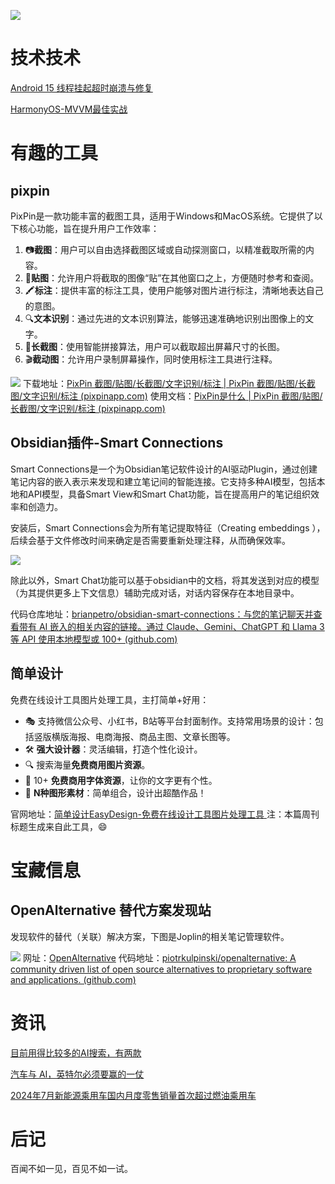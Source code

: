 
![](https://i.imgur.com/dA2b3g4.jpeg)


# 技术技术

[Android 15 线程挂起超时崩溃与修复](https://mp.weixin.qq.com/s/9DzpBoaQ95qVOF_ufybixQ)

[HarmonyOS-MVVM最佳实战](https://juejin.cn/post/7400096469728510004)

# 有趣的工具

## pixpin

PixPin是一款功能丰富的截图工具，适用于Windows和MacOS系统。它提供了以下核心功能，旨在提升用户工作效率：
1. 📷**截图**：用户可以自由选择截图区域或自动探测窗口，以精准截取所需的内容。
2. 📌**贴图**：允许用户将截取的图像“贴”在其他窗口之上，方便随时参考和查阅。
3. 🖍️**标注**：提供丰富的标注工具，使用户能够对图片进行标注，清晰地表达自己的意图。
4. 🔍**文本识别**：通过先进的文本识别算法，能够迅速准确地识别出图像上的文字。
5. 📏**长截图**：使用智能拼接算法，用户可以截取超出屏幕尺寸的长图。
6. 🎬**截动图**：允许用户录制屏幕操作，同时使用标注工具进行注释。

![](https://i.imgur.com/Mg9oWLZ.png)
下载地址：[PixPin 截图/贴图/长截图/文字识别/标注 | PixPin 截图/贴图/长截图/文字识别/标注 (pixpinapp.com)](https://pixpinapp.com/)
使用文档：[PixPin是什么 | PixPin 截图/贴图/长截图/文字识别/标注 (pixpinapp.com)](https://pixpinapp.com/start/what-is-pixpin.html)


## Obsidian插件-Smart Connections

Smart Connections是一个为Obsidian笔记软件设计的AI驱动Plugin，通过创建笔记内容的嵌入表示来发现和建立笔记间的智能连接。它支持多种AI模型，包括本地和API模型，具备Smart View和Smart Chat功能，旨在提高用户的笔记组织效率和创造力。

安装后，Smart Connections会为所有笔记提取特征（Creating embeddings ），后续会基于文件修改时间来确定是否需要重新处理注释，从而确保效率。

![](https://i.imgur.com/Foijjy0.png)

除此以外，Smart Chat功能可以基于obsidian中的文档，将其发送到对应的模型（为其提供更多上下文信息）辅助完成对话，对话内容保存在本地目录中。

代码仓库地址：[brianpetro/obsidian-smart-connections：与您的笔记聊天并查看带有 AI 嵌入的相关内容的链接。通过 Claude、Gemini、ChatGPT 和 Llama 3 等 API 使用本地模型或 100+ (github.com)](https://github.com/brianpetro/obsidian-smart-connections)


## 简单设计
免费在线设计工具图片处理工具，主打简单+好用：
- 🎭 支持微信公众号、小红书，B站等平台封面制作。支持常用场景的设计：包括竖版横版海报、电商海报、商品主图、文章长图等。
- 🛠️ **强大设计器**：灵活编辑，打造个性化设计。
- 🔍 搜索海量**免费商用图片资源**。
- 📝 10+ **免费商用字体资源**，让你的文字更有个性。
- 📐 **N种图形素材**：简单组合，设计出超酷作品！

官网地址：[简单设计EasyDesign-免费在线设计工具图片处理工具 ](https://www.jiandan.link/?rel=LN6AVKPO)
注：本篇周刊标题生成来自此工具，😄


# 宝藏信息

## OpenAlternative 替代方案发现站

发现软件的替代（关联）解决方案，下图是Joplin的相关笔记管理软件。

![](https://i.imgur.com/OZPOqdH.png)
网址：[OpenAlternative](https://openalternative.co/)
代码地址：[piotrkulpinski/openalternative: A community driven list of open source alternatives to proprietary software and applications. (github.com)](https://github.com/piotrkulpinski/openalternative)

# 资讯

[目前用得比较多的AI搜索，有两款](https://m.okjike.com/originalPosts/66207cba12ed2fda68a70fff)

[汽车与 AI，英特尔必须要赢的一仗](https://mp.weixin.qq.com/s/QAnr-amqlJIAqDo2TrWoRg)

[2024年7月新能源乘用车国内月度零售销量首次超过燃油乘用车](https://www.jiemian.com/article/11533536.html)

# 后记
百闻不如一见，百见不如一试。